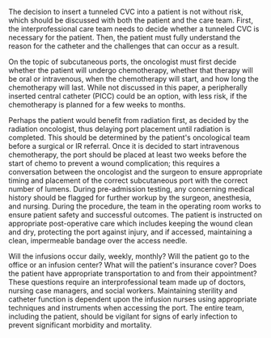 The decision to insert a tunneled CVC into a patient is not without risk, which should be discussed with both the patient and the care team. First, the interprofessional care team needs to decide whether a tunneled CVC is necessary for the patient. Then, the patient must fully understand the reason for the catheter and the challenges that can occur as a result.

On the topic of subcutaneous ports, the oncologist must first decide whether the patient will undergo chemotherapy, whether that therapy will be oral or intravenous, when the chemotherapy will start, and how long the chemotherapy will last. While not discussed in this paper, a peripherally inserted central catheter (PICC) could be an option, with less risk, if the chemotherapy is planned for a few weeks to months.

Perhaps the patient would benefit from radiation first, as decided by the radiation oncologist, thus delaying port placement until radiation is completed. This should be determined by the patient's oncological team before a surgical or IR referral. Once it is decided to start intravenous chemotherapy, the port should be placed at least two weeks before the start of chemo to prevent a wound complication; this requires a conversation between the oncologist and the surgeon to ensure appropriate timing and placement of the correct subcutaneous port with the correct number of lumens. During pre-admission testing, any concerning medical history should be flagged for further workup by the surgeon, anesthesia, and nursing. During the procedure, the team in the operating room works to ensure patient safety and successful outcomes. The patient is instructed on appropriate post-operative care which includes keeping the wound clean and dry, protecting the port against injury, and if accessed, maintaining a clean, impermeable bandage over the access needle.

Will the infusions occur daily, weekly, monthly? Will the patient go to the office or an infusion center? What will the patient's insurance cover? Does the patient have appropriate transportation to and from their appointment? These questions require an interprofessional team made up of doctors, nursing case managers, and social workers. Maintaining sterility and catheter function is dependent upon the infusion nurses using appropriate techniques and instruments when accessing the port. The entire team, including the patient, should be vigilant for signs of early infection to prevent significant morbidity and mortality.
